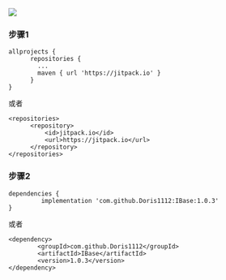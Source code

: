 [![](https://jitpack.io/v/Doris1112/IBase.svg)](https://jitpack.io/#Doris1112/IBase)
### 步骤1
```
allprojects {
      repositories {
        ...
        maven { url 'https://jitpack.io' }
      }
}
```
或者
```
<repositories>
      <repository>
          <id>jitpack.io</id>
          <url>https://jitpack.io</url>
      </repository>
</repositories>
```

### 步骤2
```
dependencies {
         implementation 'com.github.Doris1112:IBase:1.0.3'
}
```
或者
```
<dependency>
        <groupId>com.github.Doris1112</groupId>
        <artifactId>IBase</artifactId>
        <version>1.0.3</version>
</dependency>
```
